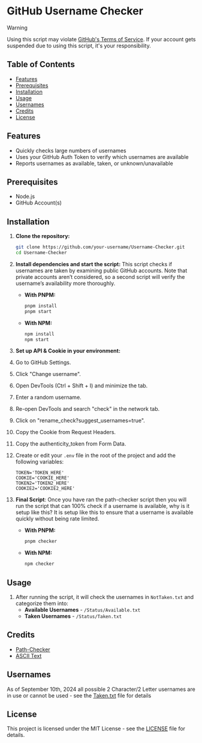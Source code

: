 # GitHub Username Checker

> [!WARNING]
> Using this script may violate [GitHub's Terms of Service](https://docs.github.com/en/site-policy/github-terms/github-terms-of-service). If your account gets suspended due to using this script, it's your responsibility.

## Table of Contents
- [Features](#features)
- [Prerequisites](#prerequisites)
- [Installation](#installation)
- [Usage](#usage)
- [Usernames](#usernames)
- [Credits](#credits)
- [License](#license)

## Features
- Quickly checks large numbers of usernames
- Uses your GitHub Auth Token to verify which usernames are available
- Reports usernames as available, taken, or unknown/unavailable

## Prerequisites
- Node.js
- GitHub Account(s)

## Installation

1. **Clone the repository:**
    ```bash
    git clone https://github.com/your-username/Username-Checker.git
    cd Username-Checker
    ```

2. **Install dependencies and start the script:**
This script checks if usernames are taken by examining public GitHub accounts. Note that private accounts aren’t considered, so a second script will verify the username’s availability more thoroughly. 

   - **With PNPM:**
     ```bash
     pnpm install
     pnpm start
     ```

   - **With NPM:**
     ```bash
     npm install
     npm start
     ```

3. **Set up API & Cookie in your environment:**

1. Go to GitHub Settings.
2. Click "Change username".
3. Open DevTools (Ctrl + Shift + I) and minimize the tab.
4. Enter a random username.
5. Re-open DevTools and search "check" in the network tab.
6. Click on "rename_check?suggest_usernames=true".
7. Copy the Cookie from Request Headers.
8. Copy the authenticity_token from Form Data.
9. Create or edit your `.env` file in the root of the project and add the following variables:
   ```
   TOKEN='TOKEN_HERE'
   COOKIE='COOKIE_HERE'
   TOKEN2='TOKEN2_HERE'
   COOKIE2='COOKIE2_HERE'
   ```
4. **Final Script**:
Once you have ran the path-checker script then you will run the script that can 100% check if a username is available, why is it setup like this?
It is setup like this to ensure that a username is available quickly without being rate limited.

   - **With PNPM:**
     ```bash
     pnpm checker
     ```

   - **With NPM:**
     ```bash
     npm checker
     ```

## Usage
1. After running the script, it will check the usernames in `NotTaken.txt` and categorize them into:
   - **Available Usernames** - `/Status/Available.txt`
   - **Taken Usernames** - `/Status/Taken.txt`

## Credits
- [Path-Checker](https://github.com/4q-u4/GitHub-Username-Availability-Checker)
- [ASCII Text](https://www.asciiart.eu/text-to-ascii-art)

## Usernames 
As of September 10th, 2024 all possible 2 Character/2 Letter usernames are in use or cannot be used - see the [Taken.txt](https://github.com/xbubbo/Github-Username-Checker/blob/Archive/9-10-2024/2-Letter/Taken.txt) file for details

## License
This project is licensed under the MIT License - see the [LICENSE](LICENSE) file for details.